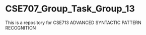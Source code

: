 # CSE707_Group_Task_Group_13
This is a repository for CSE713 ADVANCED SYNTACTIC PATTERN RECOGNITION
